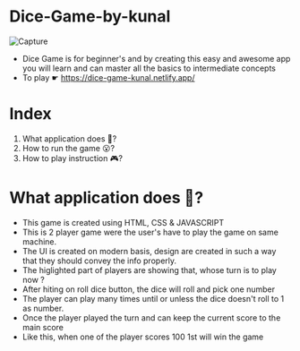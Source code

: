 # Dice-Game-by-kunal

![Capture](https://user-images.githubusercontent.com/86625941/203543065-8d57e9e5-fe12-4cdf-a8a4-e033a4e7d0d7.PNG)

- Dice Game is for beginner's and by creating this easy and awesome app you will learn and can master all the basics to intermediate concepts
- To play ☛ https://dice-game-kunal.netlify.app/

# Index

1. What application does 🤔?
2. How to run the game 😮?
3. How to play instruction 🎮️?

# What application does 🤔?

- This game is created using HTML, CSS & JAVASCRIPT
- This is 2 player game were the user's have to play the game on same machine.
- The UI is created on modern basis, design are created in such a way that they should convey the info properly.
- The higlighted part of players are showing that, whose turn is to play now ?
- After hiting on roll dice button, the dice will roll and pick one number
- The player can play many times until or unless the dice doesn't roll to 1 as number.
- Once the player played the turn and can keep the current score to the main score
- Like this, when one of the player scores 100 1st will win the game

